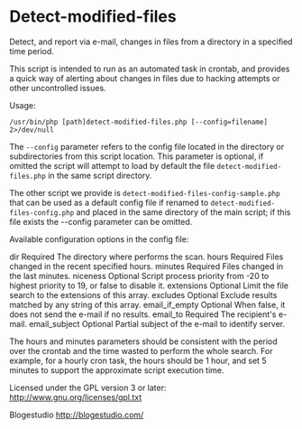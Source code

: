 Detect-modified-files
=====================

Detect, and report via e-mail, changes in files from a directory in a specified time period.

This script is intended to run as an automated task in crontab, and provides a quick way of alerting
about changes in files due to hacking attempts or other uncontrolled issues.


Usage:

	/usr/bin/php [path]detect-modified-files.php [--config=filename] 2>/dev/null

The `--config` parameter refers to the config file located in the directory or subdirectories
from this script location. This parameter is optional, if omitted the script will attempt
to load by default the file `detect-modified-files.php` in the same script directory.

The other script we provide is `detect-modified-files-config-sample.php` that can be used as a 
default config file if renamed to `detect-modified-files-config.php` and placed in the same
directory of the main script; if this file exists the --config parameter can be omitted.

Available configuration options in the config file:

dir			Required	The directory where performs the scan.
hours			Required	Files changed in the recent specified hours.
minutes			Required	Files changed in the last minutes.
niceness		Optional	Script process priority from -20 to highest priority to 19, or false to disable it.
extensions		Optional	Limit the file search to the extensions of this array.
excludes		Optional	Exclude results matched by any string of this array.
email_if_empty		Optional	When false, it does not send the e-mail if no results.
email_to		Required	The recipient's e-mail.
email_subject		Optional	Partial subject of the e-mail to identify server.

The hours and minutes parameters should be consistent with the period over the crontab and the time wasted to
perform the whole search. For example, for a hourly cron task, the hours should be 1 hour, and set 5 minutes
to support the approximate script execution time.

Licensed under the GPL version 3 or later:
http://www.gnu.org/licenses/gpl.txt

Blogestudio
http://blogestudio.com/